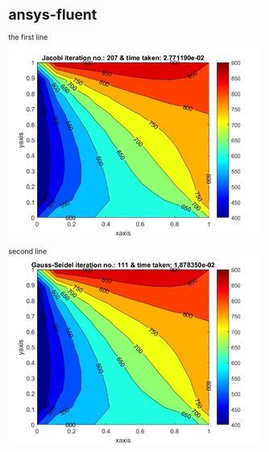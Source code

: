 # ansys-fluent
the first line
 
![Screenshot](https://github.com/gokul2908/ansys-fluent/blob/main/1.jpg?raw=true)

second line
![Screenshot](2.jpg)

